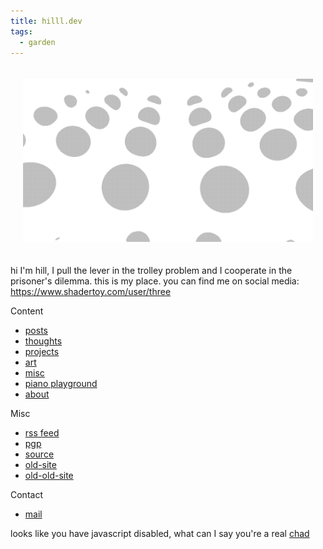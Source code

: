 ```yaml
---
title: hilll.dev
tags:
  - garden
---
```


<div style="text-align: center; padding: 20px;">
    <img src="./banner-light.png" width="701"/>
</div>

hi I'm hill, I pull the lever in the trolley problem and I cooperate in the prisoner's dilemma.
this is my place. you can find me on social media: https://www.shadertoy.com/user/three

Content

- [posts](/posts/)
- [thoughts](/thoughts/)
- [projects](/projects.md)
- [art](/art.md)
- [misc](/misc/)
- [piano playground](/piano/)
- [about](/about.md)

Misc

- [rss feed](/index.xml)
- [pgp](/plaintext/public-key.txt)
- [source](https://github.com/float3/float3.github.io)
- [old-site](/float3.github.io.old)
- [old-old-site](/float3.github.io.old.old)

Contact

- [mail](mailto:contact%40hilll.dev)
<!--- [i2p Mail](mailto:hill%40mail.i2p)
- irc: hill on [irc.rizon.net](https://rizon.net/chat)-->

<noscript> looks like you have javascript disabled, what can I say you're a real [chad](/beating_sir_aloone_damageless.webm) </noscript>

